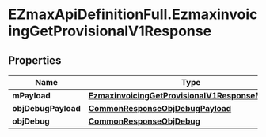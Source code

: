 # EZmaxApiDefinitionFull.EzmaxinvoicingGetProvisionalV1Response

## Properties

Name | Type | Description | Notes
------------ | ------------- | ------------- | -------------
**mPayload** | [**EzmaxinvoicingGetProvisionalV1ResponseMPayload**](EzmaxinvoicingGetProvisionalV1ResponseMPayload.md) |  | 
**objDebugPayload** | [**CommonResponseObjDebugPayload**](CommonResponseObjDebugPayload.md) |  | [optional] 
**objDebug** | [**CommonResponseObjDebug**](CommonResponseObjDebug.md) |  | [optional] 


